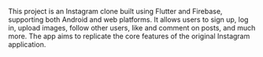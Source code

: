 This project is an Instagram clone built using Flutter and Firebase, supporting both Android and web platforms. It allows users to sign up, log in, upload images, follow other users, like and comment on posts, and much more. The app aims to replicate the core features of the original Instagram application.
